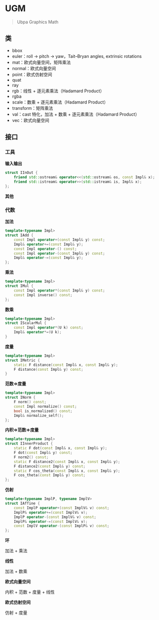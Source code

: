 # UGM

> Ubpa Graphics Math

## 类

- bbox
- euler：roll -> pitch -> yaw，Tait–Bryan angles, extrinsic rotations
- mat：欧式向量空间，矩阵乘法
- normal：欧式向量空间
- point：欧式仿射空间
- quat
- ray
- rgb：线性 + 逐元素乘法（Hadamard Product）
- rgba
- scale：数乘 + 逐元素乘法（Hadamard Product）
- transform：矩阵乘法
- val：cast 特化，加法 + 数乘 + 逐元素乘法（Hadamard Product）
- vec：欧式向量空间

## 接口

### 工具

**输入输出** 

```c++ 
struct IInOut {
    friend std::ostream& operator<<(std::ostream& os, const Impl& x);
    friend std::istream& operator>>(std::istream& is, Impl& x);
};
```

**其他** 

### 代数

**加法** 

```c++
template<typename Impl>
struct IAdd {
    const Impl operator+(const Impl& y) const;
    Impl& operator+=(const Impl& y);
    const Impl operator-() const;
    const Impl operator-(const Impl& y) const;
    Impl& operator-=(const Impl& y);
};
```

**乘法** 

```c++
template<typename Impl>
struct IMul {
    const Impl operator*(const Impl& y) const;
    const Impl inverse() const;
};
```

**数乘** 

```c++
template<typename Impl>
struct IScalarMul {
    const Impl operator*(U k) const;
    Impl& operator*=(U k);
}
```

**度量** 

```c++
template<typename Impl>
struct IMetric {
    static F distance(const Impl& x, const Impl& y);
    F distance(const Impl& y) const;
}
```

**范数=>度量**  

```c++
template<typename Impl>
struct INorm {
    F norm() const;
    const Impl normalize() const;
    bool is_normalized() const;
    Impl& normalize_self();
};
```

**内积=>范数=>度量** 

```c++
template<typename Impl>
struct IInnerProduct {
    static F dot(const Impl& x, const Impl& y);
    F dot(const Impl& y) const;
    F norm2() const;
    static F distance2(const Impl& x, const Impl& y);
    F distance2(const Impl& y) const;
    static F cos_theta(const Impl& x, const Impl& y);
    F cos_theta(const Impl& y) const;
};
```

**仿射** 

```c++
template<typename ImplP, typename ImplV>
struct IAffine {
    const ImplP operator+(const ImplV& v) const;
    ImplP& operator+=(const ImplV& v);
    ImplP operator-(const ImplV& v) const;
    ImplP& operator-=(const ImplV& v);
    const ImplV operator-(const ImplP& v) const;
};
```

**环** 

加法 + 乘法

**线性** 

加法 + 数乘

**欧式向量空间** 

内积 + 范数 + 度量 + 线性

**欧式仿射空间** 

仿射 + 度量

